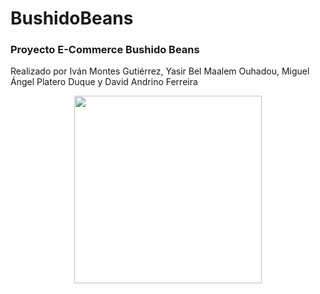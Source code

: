 # BushidoBeans
<h3>Proyecto E-Commerce Bushido Beans</h3>
<p>Realizado por Iván Montes Gutiérrez, Yasir Bel Maalem Ouhadou, Miguel Ángel Platero Duque y David Andrino Ferreira</p>
<div align="center">
  <img height="300" src="https://cdn.discordapp.com/attachments/1288177994552315917/1299029640320647178/image.png?ex=671bb721&is=671a65a1&hm=0004a8002b0479525ecb653e2d9569a851cbf28761a4781a11b972b1da3ba987&"/>
</div>
